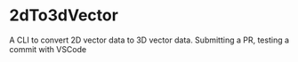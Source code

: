 # 2dTo3dVector
A CLI to convert 2D vector data to 3D vector data. 
Submitting a PR, testing a commit with VSCode